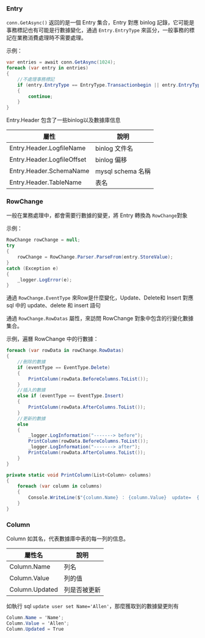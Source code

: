 ### Entry

`conn.GetAsync()` 返回的是一個 Entry 集合，Entry 對應 binlog 記錄，它可能是事務標記也有可能是行數據變化，通過 `Entry.EntryType` 來區分，一般事務的標記在業務消費處理時不需要處理。

示例：

```csharp
var entries = await conn.GetAsync(1024);
foreach (var entry in entries)
{
    //不處理事務標記
    if (entry.EntryType == EntryType.Transactionbegin || entry.EntryType == EntryType.Transactionend)
    {
        continue;
    }
}
```



Entry.Header 包含了一些binlog以及數據庫信息

| 屬性                       | 說明              |
| -------------------------- | ----------------- |
| Entry.Header.LogfileName   | binlog 文件名     |
| Entry.Header.LogfileOffset | binlog 偏移       |
| Entry.Header.SchemaName    | mysql schema 名稱 |
| Entry.Header.TableName     | 表名              |

### RowChange

一般在業務處理中，都會需要行數據的變更，將 Entry 轉換為 `RowChange`對象

示例：

```csharp
RowChange rowChange = null;
try
{
    rowChange = RowChange.Parser.ParseFrom(entry.StoreValue);
}
catch (Exception e)
{
    _logger.LogError(e);
}
```



通過 `RowChange.EventType` 來Row是什麼變化，Update、Delete和 Insert 對應 sql 中的 update、delete 和 insert 語句

通過 `RowChange.RowDatas` 屬性，來訪問 RowChange 對象中包含的行變化數據集合。

示例，遍曆 RowChange 中的行數據：

```csharp
foreach (var rowData in rowChange.RowDatas)
{
    //刪除的數據
    if (eventType == EventType.Delete)
    {
        PrintColumn(rowData.BeforeColumns.ToList());
    }
    //插入的數據
    else if (eventType == EventType.Insert)
    {
        PrintColumn(rowData.AfterColumns.ToList());
    }
    //更新的數據
    else
    {
        _logger.LogInformation("-------> before");
        PrintColumn(rowData.BeforeColumns.ToList());
        _logger.LogInformation("-------> after");
        PrintColumn(rowData.AfterColumns.ToList());
    }
}

private static void PrintColumn(List<Column> columns)
{
    foreach (var column in columns)
    {
        Console.WriteLine($"{column.Name} ： {column.Value}  update=  {column.Updated}");
    }
}
```



### Column

Column 如其名，代表數據庫中表的每一列的信息。

| 屬性名         | 說明         |
| -------------- | ------------ |
| Column.Name    | 列名         |
| Column.Value   | 列的值       |
| Column.Updated | 列是否被更新 |

如執行 sql `update user set Name='Allen'`，那麼獲取到的數據變更則有

```csharp
Column.Name = 'Name';
Column.Value = 'Allen';
Column.Updated = True
```